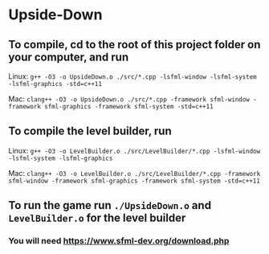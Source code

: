 # Upside-Down

## To compile, cd to the root of this project folder on your computer, and run

Linux: `g++ -O3 -o UpsideDown.o ./src/*.cpp -lsfml-window -lsfml-system -lsfml-graphics -std=c++11` 

Mac: `clang++ -O3 -o UpsideDown.o ./src/*.cpp -framework sfml-window -framework sfml-graphics -framework sfml-system -std=c++11`

## To compile the level builder, run

Linux: `g++ -O3 -o LevelBuilder.o ./src/LevelBuilder/*.cpp -lsfml-window -lsfml-system -lsfml-graphics` 

Mac: `clang++ -O3 -o LevelBuilder.o ./src/LevelBuilder/*.cpp -framework sfml-window -framework sfml-graphics -framework sfml-system -std=c++11`

## To run the game run `./UpsideDown.o` and `LevelBuilder.o` for the level builder

### You will need https://www.sfml-dev.org/download.php
